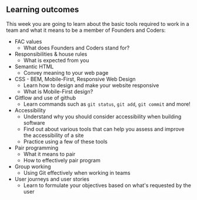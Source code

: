## Learning outcomes
This week you are going to learn about the basic tools required to work in a team and what it means to be a member of Founders and Coders:

+ FAC values
  + What does Founders and Coders stand for?
+ Responsibilities & house rules
  + What is expected from you
+ Semantic HTML
  + Convey meaning to your web page
+ CSS - BEM, Mobile-First, Responsive Web Design
  + Learn how to design and make your website responsive
  + What is Mobile-First design?
+ Gitflow and use of github
  + Learn commands such as `git status`, `git add`, `git commit` and more!
+ Accessibility
  + Understand why you should consider accessibility when building software
  + Find out about various tools that can help you assess and improve the accessibility of a site
  + Practice using a few of these tools
+ Pair programming
  + What it means to pair
  + How to effectively pair program
+ Group working
  + Using Git effectively when working in teams
+ User journeys and user stories
  - Learn to formulate your objectives based on what's requested by the user
